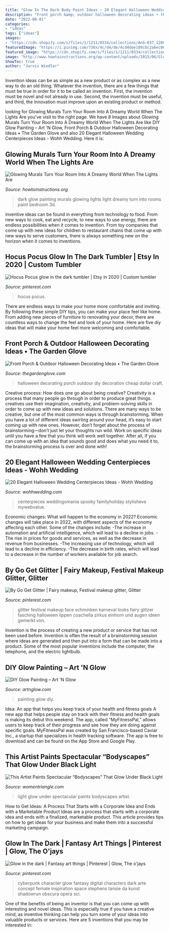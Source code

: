 ```yaml
---
title: "Glow In The Dark Body Paint Ideas ~ 20 Elegant Halloween Wedding Centerpieces Ideas"
description: "Front porch &amp; outdoor halloween decorating ideas • the garden glove"
date: "2022-09-01"
categories:
- "ideas"
tags: ["ideas"]
images:
- "https://cdn.shopify.com/s/files/1/1211/0334/collections/AnG-037_1200x1200.JPG?v=1524253690"
featuredImage: "https://i.pinimg.com/736x/4c/d4/de/4cd4dee189cbc2a6ec06b1be85f0d2a1--festival-outfits-festival-style.jpg"
featured_image: "https://cdn.shopify.com/s/files/1/1211/0334/collections/AnG-037_1200x1200.JPG?v=1524253690"
image: "http://www.howtoinstructions.org/wp-content/uploads/2015/06/Glow-In-The-Dark-Room-Painting-15-600x400.jpg"
ShowToc: true
author: "Jarvis Windler"
---
```



Invention ideas can be as simple as a new product or as complex as a new way to do an old thing. Whatever the invention, there are a few things that must be true in order for it to be called an invention. First, the invention must be novel and not already in use. Second, the invention must be useful, and third, the innovation must improve upon an existing product or method.

	

		
looking for Glowing Murals Turn Your Room Into A Dreamy World When The Lights Are you've visit to the right page. We have 8 Images about Glowing Murals Turn Your Room Into A Dreamy World When The Lights Are like DIY Glow Painting – Art &#039;N Glow, Front Porch &amp; Outdoor Halloween Decorating Ideas • The Garden Glove and also 20 Elegant Halloween Wedding Centerpieces Ideas - Wohh Wedding. Here it is:
		
    
## Glowing Murals Turn Your Room Into A Dreamy World When The Lights Are

<img loading=lazy src="http://www.howtoinstructions.org/wp-content/uploads/2015/06/Glow-In-The-Dark-Room-Painting-15-600x400.jpg" onerror="this.onerror=null;this.src='https://tse4.mm.bing.net/th?id=OIP.3222nNuFBfXnFnhwn_L_-wHaE8&amp;pid=15.1';" alt="Glowing Murals Turn Your Room Into A Dreamy World When The Lights Are">

_Source: howtoinstructions.org_

>dark glow painting murals glowing lights light dreamy turn into rooms paint bedroom 3d. 

	

inventive ideas can be found in everything from technology to food. From new ways to cook, eat and recycle, to new ways to use energy, there are endless possibilities when it comes to invention. From toy companies that come up with new ideas for children to restaurant chains that come up with new ways to serve customers, there is always something new on the horizon when it comes to inventions.

    
## Hocus Pocus Glow In The Dark Tumbler | Etsy In 2020 | Custom Tumbler

<img loading=lazy src="https://i.pinimg.com/736x/db/af/c9/dbafc9bd3c086dcbba0c5573ba5293a8.jpg" onerror="this.onerror=null;this.src='https://tse1.mm.bing.net/th?id=OIP.S9g82YIQ3qu2jdHo5eaQ-wHaJ3&amp;pid=15.1';" alt="Hocus Pocus glow in the dark tumbler | Etsy in 2020 | Custom tumbler">

_Source: pinterest.com_

>hocus pocus. 

	

There are endless ways to make your home more comfortable and inviting. By following these simple DIY tips, you can make your place feel like home. From adding new pieces of furniture to renovating your decor, there are countless ways to change the feel and look of your home. Here are five diy ideas that will make your home feel more welcoming and comfortable.

    
## Front Porch &amp; Outdoor Halloween Decorating Ideas • The Garden Glove

<img loading=lazy src="https://www.thegardenglove.com/wp-content/uploads/2016/09/DIY-Outdoor-Halloween-Decorating-Ideas-6.jpg" onerror="this.onerror=null;this.src='https://tse3.mm.bing.net/th?id=OIP.Me_HNpsR0kENBKWOKwmx_wHaKh&amp;pid=15.1';" alt="Front Porch &amp; Outdoor Halloween Decorating Ideas • The Garden Glove">

_Source: thegardenglove.com_

>halloween decorating porch outdoor diy decoration cheap dollar craft. 

	

Creative process: How does one go about being creative?
Creativity is a process that many people go through in order to produce great things. creatives use their imagination, creativity, and problem-solving skills in order to come up with new ideas and solutions. There are many ways to be creative, but one of the most common ways is through brainstorming. When you have a lot of different ideas swirling around your head, it’s easy to start coming up with new ones. However, don’t forget about the process of brainstorming—don’t just let your thoughts run wild. Work on specific ideas until you have a few that you think will work well together. After all, if you can come up with an idea that sounds good and does what you need it to, the brainstorming process is over and done with!

    
## 20 Elegant Halloween Wedding Centerpieces Ideas - Wohh Wedding

<img loading=lazy src="http://wohhwedding.com/wp-content/uploads/2016/06/Purple-Halloween-Wedding-Centerpiece.jpg" onerror="this.onerror=null;this.src='https://tse2.mm.bing.net/th?id=OIP.fihkl7uWhxL98s2DTixdygHaJ3&amp;pid=15.1';" alt="20 Elegant Halloween Wedding Centerpieces Ideas - Wohh Wedding">

_Source: wohhwedding.com_

>centerpieces weddingomania spooky familyholiday stylisheve mywebvalue. 

	

Economic changes: What will happen to the economy in 2022?
Economic changes will take place in 2022, with different aspects of the economy affecting each other. Some of the changes include: 
-The increase in automation and artificial intelligence, which will lead to a decline in jobs. 
-The rise in prices for goods and services, as well as the decrease in revenue from businesses. 
-The increasing use of technology, which will lead to a decline in efficiency. 
-The decrease in birth rates, which will lead to a decrease in the number of workers available for job search.

    
## By Go Get Glitter | Fairy Makeup, Festival Makeup Glitter, Glitter

<img loading=lazy src="https://i.pinimg.com/736x/4c/d4/de/4cd4dee189cbc2a6ec06b1be85f0d2a1--festival-outfits-festival-style.jpg" onerror="this.onerror=null;this.src='https://tse2.mm.bing.net/th?id=OIP.4HDKE2OiqXKbqK_FAcJQnAHaJP&amp;pid=15.1';" alt="By Go Get Glitter | Fairy makeup, Festival makeup glitter, Glitter">

_Source: pinterest.com_

>glitter festival makeup face schminken karneval looks fairy glitzer fasching halloween lippen coachella zirkus einhorn und augen ideen gemerkt von. 

	

Invention is the process of creating a new product or service that has not been used before. Invention is often the result of a brainstorming session where ideas are generated and then put into a form that can be made into a product. Some of the most popular inventions include the computer, the telephone, and the electric lightbulb.

    
## DIY Glow Painting – Art &#039;N Glow

<img loading=lazy src="https://cdn.shopify.com/s/files/1/1211/0334/collections/AnG-037_1200x1200.JPG?v=1524253690" onerror="this.onerror=null;this.src='https://tse3.mm.bing.net/th?id=OIP.3bIECj5Hlv2mShD_cz-yIQHaJ4&amp;pid=15.1';" alt="DIY Glow Painting – Art &#039;N Glow">

_Source: artnglow.com_

>painting glow diy. 

	

Idea: An app that helps you keep track of your health and fitness goals
A new app that helps people stay on track with their fitness and health goals is making its debut this weekend. The app, called “MyFitnessPal,” allows users to keep track of their progress and see how they are doing against specific goals. MyFitnessPal was created by San Francisco-based Caviar Inc., a startup that specializes in health tracking software. The app is free to download and can be found on the App Store and Google Play.

    
## This Artist Paints Spectacular “Bodyscapes” That Glow Under Black Light

<img loading=lazy src="http://www.womentriangle.com/wp-content/uploads/2015/07/B-24.jpg" onerror="this.onerror=null;this.src='https://tse1.mm.bing.net/th?id=OIP.HBcLrCQQHELYrv5hMJsxhgHaLG&amp;pid=15.1';" alt="This Artist Paints Spectacular “Bodyscapes” That Glow Under Black Light">

_Source: womentriangle.com_

>light glow under spectacular paints bodyscapes artist. 

	

How to Get Ideas: A Process That Starts with a Corporate Idea and Ends with a Marketable Product
Ideas are a process that starts with a corporate idea and ends with a finalized, marketable product. This article provides tips on how to get ideas for your business and make them into a successful marketing campaign.

    
## Glow In The Dark | Fantasy Art Things | Pinterest | Glow, The O&#039;jays

<img loading=lazy src="https://s-media-cache-ak0.pinimg.com/736x/b2/92/af/b292af2dd3e73a306d3cf7fcce244d65.jpg" onerror="this.onerror=null;this.src='https://tse4.mm.bing.net/th?id=OIP.Rp4pNwqJu9uuC4pHeYDXwgHaK7&amp;pid=15.1';" alt="Glow in the dark | Fantasy art things | Pinterest | Glow, The o&#039;jays">

_Source: pinterest.com_

>cyberpunk character glow fantasy digital characters dark arte concept female inspiration space stephens tansie da kunst shadowrun obscura opera sci. 

	

One of the benefits of being an inventor is that you can come up with interesting and novel ideas. This is especially true if you have a creative mind, as inventive thinking can help you turn some of your ideas into valuable products or services. Here are 5 inventions that you may be interested in: 

